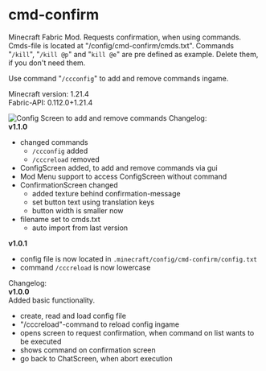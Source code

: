 # cmd-confirm
Minecraft Fabric Mod. Requests confirmation, when using commands.  
Cmds-file is located at "/config/cmd-confirm/cmds.txt". Commands "`/kill`", "`/kill @p`" and "`kill @e`" are pre defined as example. Delete them, if you don't need them.  

Use command "`/ccconfig`" to add and remove commands ingame.
  
Minecraft version: 1.21.4  
Fabric-API: 0.112.0+1.21.4  

![Config Screen to add and remove commands](https://cdn.modrinth.com/data/c5VRfEYd/images/e2064ac2c315020f1f34beeedf72a95e5c976152.png)
Changelog:  
**v1.1.0** 
- changed commands
  - `/ccconfig` added
  - `/cccreload` removed
- ConfigScreen added, to add and remove commands via gui
- Mod Menu support to access ConfigScreen without command
- ConfirmationScreen changed
  - added texture behind confirmation-message
  - set button text using translation keys
  - button width is smaller now
- filename set to cmds.txt
  - auto import from last version
   
**v1.0.1** 
- config file is now located in `.minecraft/config/cmd-confirm/config.txt`  
- command `/cccreload` is now lowercase  
  
Changelog:  
**v1.0.0**  
Added basic functionality.
- create, read and load config file
- "/cccreload"-command to reload config ingame
- opens screen to request confirmation, when command on list wants to be executed
- shows command on confirmation screen
- go back to ChatScreen, when abort execution
